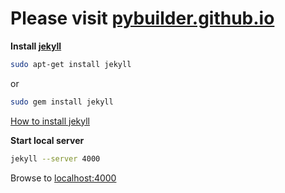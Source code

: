 # Please visit [pybuilder.github.io](http://pybuilder.github.io)


**Install [jekyll](https://github.com/mojombo/jekyll)**

```bash
sudo apt-get install jekyll
```

or

```bash
sudo gem install jekyll
```

[How to install jekyll](https://github.com/mojombo/jekyll/wiki/install)

**Start local server**
```bash
jekyll --server 4000
```

Browse to [localhost:4000](http://localhost:4000)

